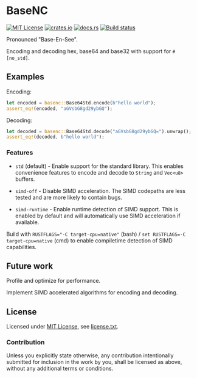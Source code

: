 BaseNC
======

[![MIT License](https://img.shields.io/badge/License-MIT-yellow.svg)](https://opensource.org/licenses/MIT)
[![crates.io](https://img.shields.io/crates/v/basenc.svg)](https://crates.io/crates/basenc)
[![docs.rs](https://docs.rs/basenc/badge.svg)](https://docs.rs/basenc)
[![Build status](https://github.com/CasualX/basenc/workflows/CI/badge.svg)](https://github.com/CasualX/basenc/actions)

Pronounced "Base-En-See".

Encoding and decoding hex, base64 and base32 with support for `#[no_std]`.

Examples
--------

Encoding:

```rust
let encoded = basenc::Base64Std.encode(b"hello world");
assert_eq!(encoded, "aGVsbG8gd29ybGQ");
```

Decoding:

```rust
let decoded = basenc::Base64Std.decode("aGVsbG8gd29ybGQ=").unwrap();
assert_eq!(decoded, b"hello world");
```

### Features

* `std` (default) - Enable support for the standard library. This enables convenience features to encode and decode to `String` and `Vec<u8>` buffers.

* `simd-off` - Disable SIMD acceleration. The SIMD codepaths are less tested and are more likely to contain bugs.

* `simd-runtime` - Enable runtime detection of SIMD support. This is enabled by default and will automatically use SIMD acceleration if available.

Build with `RUSTFLAGS="-C target-cpu=native"` (bash) / `set RUSTFLAGS=-C target-cpu=native` (cmd) to enable compiletime detection of SIMD capabilities.

Future work
-----------

Profile and optimize for performance.

Implement SIMD accelerated algorithms for encoding and decoding.

License
-------

Licensed under [MIT License](https://opensource.org/licenses/MIT), see [license.txt](license.txt).

### Contribution

Unless you explicitly state otherwise, any contribution intentionally submitted
for inclusion in the work by you, shall be licensed as above, without any additional terms or conditions.

